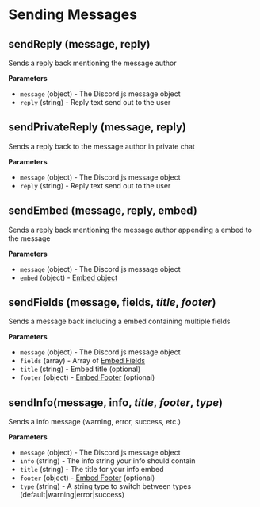# Sending Messages

## sendReply (message, reply)
Sends a reply back mentioning the message author

**Parameters**
* `message` (object) - The Discord.js message object
* `reply` (string) - Reply text send out to the user

## sendPrivateReply (message, reply)
Sends a reply back to the message author in private chat

**Parameters**
* `message` (object) - The Discord.js message object
* `reply` (string) - Reply text send out to the user

## sendEmbed (message, reply, embed)
Sends a reply back mentioning the message author appending a embed to the message

**Parameters**
* `message` (object) - The Discord.js message object
* `embed` (object) - [Embed object](https://discordapp.com/developers/docs/resources/channel#embed-object)

## sendFields (message, fields, *title*, *footer*)
Sends a message back including a embed containing multiple fields

**Parameters**
* `message` (object) - The Discord.js message object
* `fields` (array) - Array of [Embed Fields](https://discordapp.com/developers/docs/resources/channel#embed-object)
* `title` (string) - Embed title (optional)
* `footer` (object) - [Embed Footer](https://discordapp.com/developers/docs/resources/channel#embed-object) (optional)

## sendInfo(message, info, *title*, *footer*, *type*)
Sends a info message (warning, error, success, etc.)

**Parameters**
* `message` (object) - The Discord.js message object
* `info` (string) - The info string your info should contain
* `title` (string) - The title for your info embed
* `footer` (object) - [Embed Footer](https://discordapp.com/developers/docs/resources/channel#embed-object) (optional)
* `type` (string) - A string type to switch between types (default|warning|error|success)